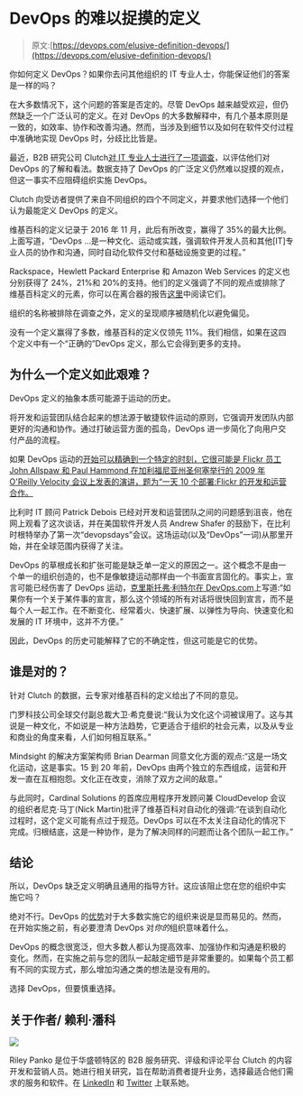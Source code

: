 # DevOps 的难以捉摸的定义

> 原文:[https://devops.com/elusive-definition-devops/](https://devops.com/elusive-definition-devops/)

你如何定义 DevOps？如果你去问其他组织的 IT 专业人士，你能保证他们的答案是一样的吗？

在大多数情况下，这个问题的答案是否定的。尽管 DevOps 越来越受欢迎，但仍然缺乏一个广泛认可的定义。在对 DevOps 的大多数解释中，有几个基本原则是一致的，如效率、协作和改善沟通。然而，当涉及到细节以及如何在软件交付过程中准确地实现 DevOps 时，分歧比比皆是。

最近，B2B 研究公司 Clutch[对 IT 专业人士进行了一项调查](https://clutch.co/cloud/resources/devops-2017)，以评估他们对 DevOps 的了解和看法。数据支持了 DevOps 的广泛定义仍然难以捉摸的观点，但这一事实不应阻碍组织实施 DevOps。

Clutch 向受访者提供了来自不同组织的四个不同定义，并要求他们选择一个他们认为最能定义 DevOps 的定义。

维基百科的定义记录于 2016 年 11 月，此后有所改变，赢得了 35%的最大比例。上面写道，“DevOps …是一种文化、运动或实践，强调软件开发人员和其他[IT]专业人员的协作和沟通，同时自动化软件交付和基础设施变更的过程。”

Rackspace，Hewlett Packard Enterprise 和 Amazon Web Services 的定义也分别获得了 24%，21%和 20%的支持。他们的定义强调了不同的观点或排除了维基百科定义的元素，你可以在离合器的报告[这里](https://clutch.co/cloud/resources/devops-2017#definition)中阅读它们。

组织的名称被排除在调查之外，定义的呈现顺序被随机化以避免偏见。

没有一个定义赢得了多数，维基百科的定义仅领先 11%。我们相信，如果在这四个定义中有一个“正确的”DevOps 定义，那么它会得到更多的支持。

## 为什么一个定义如此艰难？

DevOps 定义的抽象本质可能源于运动的历史。

将开发和运营团队结合起来的想法源于敏捷软件运动的原则，它强调开发团队内部更好的沟通和协作。通过打破运营方面的孤岛，DevOps 进一步简化了向用户交付产品的流程。

如果 DevOps 运动的[开始可以精确到一个特定的时刻，它很可能是 Flickr 员工 John Allspaw 和 Paul Hammond 在加利福尼亚州圣何塞举行的 2009 年 O'Reilly Velocity 会议上发表的演讲，题为“](https://blog.newrelic.com/2014/05/16/devops-name/)[一天 10 个部署:Flickr 的开发和运营合作。](https://www.youtube.com/watch?v=LdOe18KhtT4)

比利时 IT 顾问 Patrick Debois 已经对开发和运营团队之间的问题感到沮丧，他在网上观看了这次谈话，并在美国软件开发人员 Andrew Shafer 的鼓励下，在比利时根特举办了第一次“devopsdays”会议。这场运动(以及“DevOps”一词)从那里开始，并在全球范围内获得了关注。

DevOps 的草根成长和扩张可能是缺乏单一定义的原因之一。这个概念不是由一个单一的组织创造的，也不是像敏捷运动那样由一个书面宣言固化的。事实上，宣言可能已经伤害了 DevOps 运动，[克里斯托弗·利特尔在 DevOps.com](https://devops.com/no-devops-manifesto/)上写道:“如果你有一个关于某件事的宣言，那么这个领域的所有对话将很快回到宣言，而不是每个人一起工作。在不断变化、经常着火、快速扩展、以弹性为导向、快速变化和发展的 IT 环境中，这并不方便。”

因此，DevOps 的历史可能解释了它的不确定性，但这可能是它的优势。

## 谁是对的？

针对 Clutch 的数据，云专家对维基百科的定义给出了不同的意见。

门罗科技公司全球交付副总裁大卫·希克曼说:“我认为文化这个词被误用了。这与其说是一种文化，不如说是一种方法趋势，它更适合于组织的社会元素，以及从专业和商业的角度来看，人们如何相互联系。”

Mindsight 的解决方案架构师 Brian Dearman 同意文化方面的观点:“这是一场文化运动，这是事实。15 到 20 年前，DevOps 由两个独立的东西组成，运营和开发一直在互相抱怨。文化正在改变，消除了双方之间的敌意。”

与此同时，Cardinal Solutions 的首席应用程序开发顾问兼 CloudDevelop 会议的组织者尼克·马丁(Nick Martin)批评了维基百科对自动化的强调:“在谈到自动化过程时，这个定义可能有点过于规范。DevOps 可以在不太关注自动化的情况下完成。归根结底，这是一种协作，是为了解决同样的问题而让各个团队一起工作。”

## 结论

所以，DevOps 缺乏定义明确且通用的指导方针。这应该阻止您在您的组织中实施它吗？

绝对不行。DevOps 的[优势](https://clutch.co/cloud/resources/devops-2017#benefits)对于大多数实施它的组织来说是显而易见的。然而，在开始实施之前，有必要澄清 DevOps 对*你的*组织意味着什么。

DevOps 的概念很宽泛，但大多数人都认为提高效率、加强协作和沟通是积极的变化。然而，在实施之前与您的团队一起敲定细节是非常重要的。如果每个员工都有不同的实现方式，那么增加沟通之类的想法是没有用的。

选择 DevOps，但要慎重选择。

## **关于作者/** 赖利·潘科

![](../Images/b5cfa4986422071fc390fc28628bcad6.png)

Riley Panko 是位于华盛顿特区的 B2B 服务研究、评级和评论平台 Clutch 的内容开发和营销人员。她进行相关研究，旨在帮助消费者提升业务，选择最适合他们需求的服务和软件。在 [LinkedIn](https://www.linkedin.com/in/rileypanko) 和 [Twitter](https://twitter.com/RileyPanko) 上联系她。